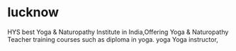 # lucknow
HYS  best Yoga &amp; Naturopathy Institute in India,Offering Yoga &amp; Naturopathy Teacher training courses such as  diploma in yoga. yoga Yoga instructor,
